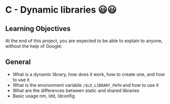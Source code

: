 # C - Dynamic libraries :smiley::smiley:
## Learning Objectives
At the end of this project, you are expected to be able to explain to anyone, without the help of Google:

## General
- What is a dynamic library, how does it work, how to create one, and how to use it
- What is the environment variable `/$LD_LIBRARY_PATH` and how to use it
- What are the differences between static and shared libraries
- Basic usage nm, ldd, ldconfig
